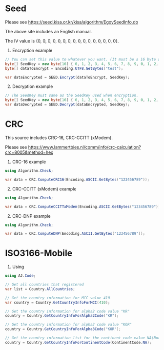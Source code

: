 # Seed
Please see https://seed.kisa.or.kr/kisa/algorithm/EgovSeedInfo.do

The above site includes an English manual.

The IV value is {0, 0, 0, 0, 0, 0, 0, 0, 0, 0, 0, 0, 0, 0, 0, 0}.


1. Encryption example
```c#
// You can set this value to whatever you want. (It must be a 16 byte array)
byte[] SeedKey = new byte[16] { 0, 1, 2, 3, 4, 5, 6, 7, 8, 9, 0, 1, 2, 3, 4, 5 };
byte[] dataToEncrypt = Encoding.UTF8.GetBytes("test");

var dataEncrypted = SEED.Encrypt(dataToEncrypt, SeedKey);
```

2. Decryption example
```c#
// The SeedKey must same as the SeedKey used when encryption.
byte[] SeedKey = new byte[16] { 0, 1, 2, 3, 4, 5, 6, 7, 8, 9, 0, 1, 2, 3, 4, 5 };
var dataDecrypted = SEED.Decrypt(dataEncrypted, SeedKey);
```


# CRC
This source includes CRC-16, CRC-CCITT (xModem). 

Please see https://www.lammertbies.nl/comm/info/crc-calculation?crc=8005&method=hex


1. CRC-16 example
```c#
using Algorithm.Check;

var data = CRC.ComputeCRC16(Encoding.ASCII.GetBytes("123456789"));
```

2. CRC-CCITT (xModem) example
```c#
using Algorithm.Check;

var data = CRC.ComputeCCITTxModem(Encoding.ASCII.GetBytes("123456789"));
```

2. CRC-DNP example
```c#
using Algorithm.Check;

var data = CRC.ComputeDNP(Encoding.ASCII.GetBytes("123456789"));
```



# ISO3166-Mobile

1. Using
```c#
using AJ.Code;

// Get all countries that registered
var list = Country.AllCountries;

// Get the country information for MCC value 410
var country = Country.GetCountryInfoForMCC(410);

// Get the country information for alpha2 code value "KR"
country = Country.GetCountryInfoForAlpha2Code("KR");

// Get the country information for alpha3 code value "KOR"
country = Country.GetCountryInfoForAlpha3Code("KOR");

// Get the country information list for the continent code value NA(North America)
country = Country.GetCountryInfoForContinentCode(ContinentCode.NA);
```